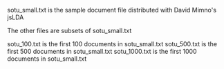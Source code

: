 sotu_small.txt is the sample document file distributed with David Mimno's jsLDA

The other files are subsets of sotu_small.txt

sotu_100.txt is the first 100 documents in sotu_small.txt
sotu_500.txt is the first 500 documents in sotu_small.txt
sotu_1000.txt is the first 1000 documents in sotu_small.txt

